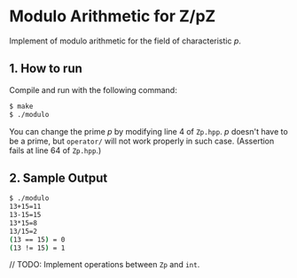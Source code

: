 # Modulo Arithmetic for Z/pZ

Implement of modulo arithmetic for the field of characteristic _p_.



## 1. How to run

Compile and run with the following command:
```bash
$ make
$ ./modulo
```
You can change the prime _p_ by modifying line 4 of `Zp.hpp`. _p_ doesn't have to be a prime, but `operator/` will not work properly in such case. (Assertion fails at line 64 of `Zp.hpp`.)



## 2. Sample Output

```bash
$ ./modulo
13+15=11
13-15=15
13*15=8
13/15=2
(13 == 15) = 0
(13 != 15) = 1
```




// TODO: Implement operations between `Zp` and `int`.
